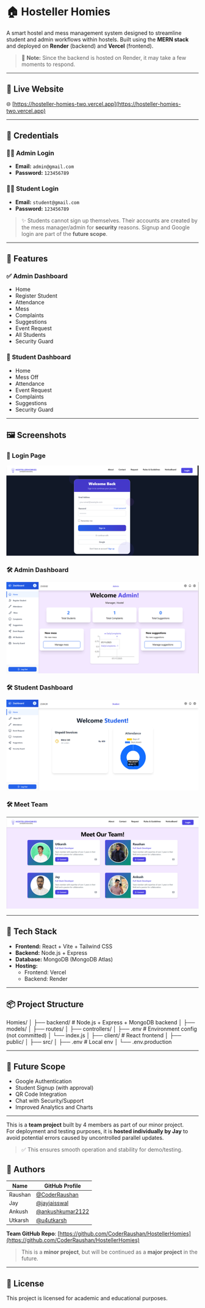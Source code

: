 # 🏠 Hosteller Homies

A smart hostel and mess management system designed to streamline student and admin workflows within hostels. Built using the **MERN stack** and deployed on **Render** (backend) and **Vercel** (frontend).

> 🚨 **Note:** Since the backend is hosted on Render, it may take a few moments to respond.

---

## 🔗 Live Website

🌐 [https://hosteller-homies-two.vercel.app](https://hosteller-homies-two.vercel.app)

---

## 🔐 Credentials

### 👨‍🏫 Admin Login
- **Email:** `admin@gmail.com`
- **Password:** `123456789`

### 👨‍🎓 Student Login
- **Email:** `student@gmail.com`
- **Password:** `123456789`

> ✨ Students cannot sign up themselves. Their accounts are created by the mess manager/admin for **security** reasons. Signup and Google login are part of the **future scope**.

---

## 🧠 Features

### ✅ Admin Dashboard
- Home
- Register Student
- Attendance
- Mess
- Complaints
- Suggestions
- Event Request
- All Students
- Security Guard

### 👤 Student Dashboard
- Home
- Mess Off
- Attendance
- Event Request
- Complaints
- Suggestions
- Security Guard

---

## 🖼️ Screenshots

### 🔑 Login Page

![Login Page](./client/src/assets/login.png) <!-- Replace with your actual image path -->

### 🛠 Admin Dashboard

![Admin Dashboard](./client/src/assets/admin-dashboard.png) <!-- Replace with your actual image path -->

### 🛠 Student Dashboard

![Student Dashboard](./client/src/assets/student-dahsboard.png) <!-- Replace with your actual image path -->

### 🛠 Meet Team

![Team ](./client/src/assets/Team.png) <!-- Replace with your actual image path -->

---

## 🚀 Tech Stack

- **Frontend:** React + Vite + Tailwind CSS
- **Backend:** Node.js + Express
- **Database:** MongoDB (MongoDB Atlas)
- **Hosting:** 
  - Frontend: Vercel
  - Backend: Render

---

## 📦 Project Structure


Homies/
│
├── backend/ # Node.js + Express + MongoDB backend
│ ├── models/
│ ├── routes/
│ ├── controllers/
│ ├── .env # Environment config (not committed)
│ └── index.js
│
├── client/ # React frontend
│ ├── public/
│ ├── src/
│ ├── .env # Local env
│ └── .env.production


---

## 📌 Future Scope

- Google Authentication
- Student Signup (with approval)
- QR Code Integration
- Chat with Security/Support
- Improved Analytics and Charts

---
This is a **team project** built by 4 members as part of our minor project.  
For deployment and testing purposes, it is **hosted individually by Jay** to avoid potential errors caused by uncontrolled parallel updates.  
> ✅ This ensures smooth operation and stability for demo/testing.


## 👥 Authors

| Name      | GitHub Profile                                    |
|-----------|----------------------------------------------------|
| Raushan   | [@CoderRaushan](https://github.com/CoderRaushan)  |
| Jay       | [@jayjaisswal](https://github.com/jayjaisswal)    |
| Ankush    | [@ankushkumar2122](https://github.com/ankushkumar2122) |
| Utkarsh   | [@u4utkarsh](https://github.com/u4utkarsh)         |


**Team GitHub Repo**: [https://github.com/CoderRaushan/HostellerHomies](https://github.com/CoderRaushan/HostellerHomies)

> This is a **minor project**, but will be continued as a **major project** in the future.

---

## 📄 License

This project is licensed for academic and educational purposes.

